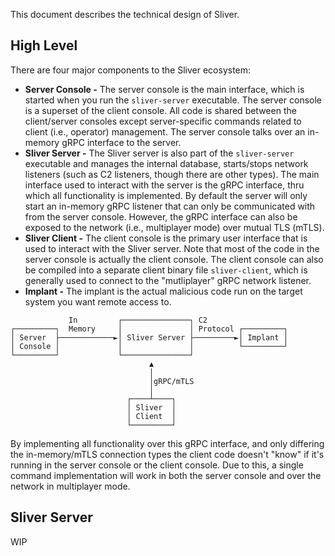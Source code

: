 This document describes the technical design of Sliver.

## High Level

There are four major components to the Sliver ecosystem:

- **Server Console -** The server console is the main interface, which is started when you run the `sliver-server` executable. The server console is a superset of the client console. All code is shared between the client/server consoles except server-specific commands related to client (i.e., operator) management. The server console talks over an in-memory gRPC interface to the server.
- **Sliver Server -** The Sliver server is also part of the `sliver-server` executable and manages the internal database, starts/stops network listeners (such as C2 listeners, though there are other types). The main interface used to interact with the server is the gRPC interface, thru which all functionality is implemented. By default the server will only start an in-memory gRPC listener that can only be communicated with from the server console. However, the gRPC interface can also be exposed to the network (i.e., multiplayer mode) over mutual TLS (mTLS).
- **Sliver Client -** The client console is the primary user interface that is used to interact with the Sliver server. Note that most of the code in the server console is actually the client console. The client console can also be compiled into a separate client binary file `sliver-client`, which is generally used to connect to the "mutliplayer" gRPC network listener.
- **Implant -** The implant is the actual malicious code run on the target system you want remote access to.

```
             In         ┌───────────────┐ C2
┌─────────┐  Memory     │               │ Protocol ┌─────────┐
│ Server  ├────────────►│ Sliver Server ├─────────►│ Implant │
│ Console │             │               │          └─────────┘
└─────────┘             └───────────────┘
                               ▲
                               │
                               │gRPC/mTLS
                               │
                          ┌────┴────┐
                          │ Sliver  │
                          │ Client  │
                          └─────────┘
```

By implementing all functionality over this gRPC interface, and only differing the in-memory/mTLS connection types the client code doesn't "know" if it's running in the server console or the client console. Due to this, a single command implementation will work in both the server console and over the network in multiplayer mode.

## Sliver Server

WIP
